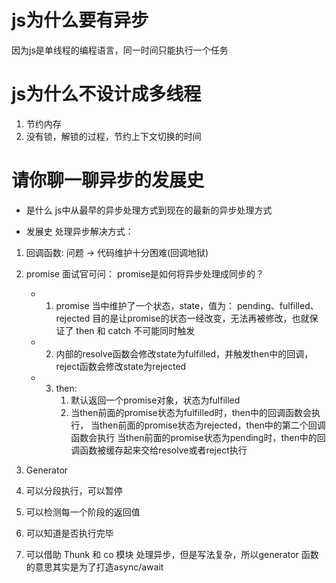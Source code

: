 # js为什么要有异步
因为js是单线程的编程语言，同一时间只能执行一个任务


# js为什么不设计成多线程
1. 节约内存
2. 没有锁，解锁的过程，节约上下文切换的时间

# 请你聊一聊异步的发展史
- 是什么
  js中从最早的异步处理方式到现在的最新的异步处理方式

- 发展史
处理异步解决方式：
1. 回调函数: 问题 -> 代码维护十分困难(回调地狱)
2. promise 
面试官可问：
  promise是如何将异步处理成同步的？
    - 1. promise 当中维护了一个状态，state，值为： pending、fulfilled、rejected
      目的是让promise的状态一经改变，无法再被修改，也就保证了 then 和 catch 不可能同时触发

    - 2. 内部的resolve函数会修改state为fulfilled，并触发then中的回调，
         reject函数会修改state为rejected

    - 3. then:
         1. 默认返回一个promise对象，状态为fulfilled
         2. 当then前面的promise状态为fulfilled时，then中的回调函数会执行，
            当then前面的promise状态为rejected，then中的第二个回调函数会执行
            当then前面的promise状态为pending时，then中的回调函数被缓存起来交给resolve或者reject执行


3. Generator
  1. 可以分段执行，可以暂停
  2. 可以检测每一个阶段的返回值
  3. 可以知道是否执行完毕
  4. 可以借助 Thunk 和 co 模块 处理异步，但是写法复杂，所以generator 函数的意思其实是为了打造async/await

